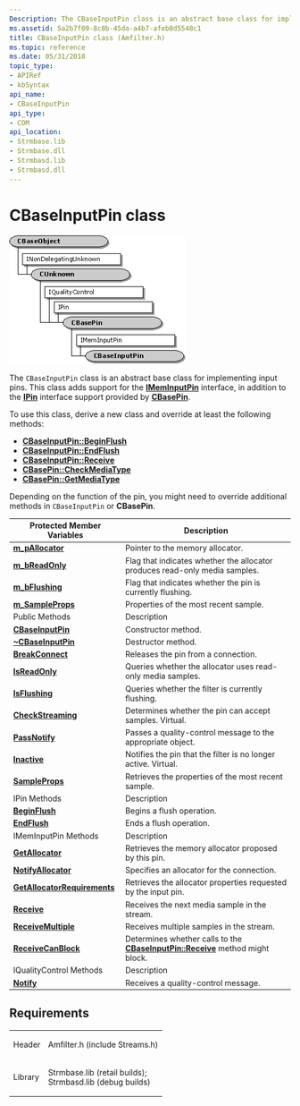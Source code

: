 ```yaml
---
Description: The CBaseInputPin class is an abstract base class for implementing input pins. This class adds support for the IMemInputPin interface, in addition to the IPin interface support provided by CBasePin.
ms.assetid: 5a2b7f09-8c8b-45da-a4b7-afeb8d5548c1
title: CBaseInputPin class (Amfilter.h)
ms.topic: reference
ms.date: 05/31/2018
topic_type: 
- APIRef
- kbSyntax
api_name: 
- CBaseInputPin
api_type: 
- COM
api_location: 
- Strmbase.lib
- Strmbase.dll
- Strmbasd.lib
- Strmbasd.dll
---
```


# CBaseInputPin class

![cbaseinputpin class hierarchy](images/filter07.png)

The `CBaseInputPin` class is an abstract base class for implementing input pins. This class adds support for the [**IMemInputPin**](/windows/desktop/api/Strmif/nn-strmif-imeminputpin) interface, in addition to the [**IPin**](/windows/desktop/api/Strmif/nn-strmif-ipin) interface support provided by [**CBasePin**](cbasepin.md).

To use this class, derive a new class and override at least the following methods:

-   [**CBaseInputPin::BeginFlush**](cbaseinputpin-beginflush.md)
-   [**CBaseInputPin::EndFlush**](cbaseinputpin-endflush.md)
-   [**CBaseInputPin::Receive**](cbaseinputpin-receive.md)
-   [**CBasePin::CheckMediaType**](cbasepin-checkmediatype.md)
-   [**CBasePin::GetMediaType**](cbasepin-getmediatype.md)

Depending on the function of the pin, you might need to override additional methods in `CBaseInputPin` or **CBasePin**.



| Protected Member Variables                                                 | Description                                                                                                 |
|----------------------------------------------------------------------------|-------------------------------------------------------------------------------------------------------------|
| [**m\_pAllocator**](cbaseinputpin-m-pallocator.md)                        | Pointer to the memory allocator.                                                                            |
| [**m\_bReadOnly**](cbaseinputpin-m-breadonly.md)                          | Flag that indicates whether the allocator produces read-only media samples.                                 |
| [**m\_bFlushing**](cbaseinputpin-m-bflushing.md)                          | Flag that indicates whether the pin is currently flushing.                                                  |
| [**m\_SampleProps**](cbaseinputpin-m-sampleprops.md)                      | Properties of the most recent sample.                                                                       |
| Public Methods                                                             | Description                                                                                                 |
| [**CBaseInputPin**](cbaseinputpin-cbaseinputpin.md)                       | Constructor method.                                                                                         |
| [**~CBaseInputPin**](cbaseinputpin--cbaseinputpin.md)                     | Destructor method.                                                                                          |
| [**BreakConnect**](cbaseinputpin-breakconnect.md)                         | Releases the pin from a connection.                                                                         |
| [**IsReadOnly**](cbaseinputpin-isreadonly.md)                             | Queries whether the allocator uses read-only media samples.                                                 |
| [**IsFlushing**](cbaseinputpin-isflushing.md)                             | Queries whether the filter is currently flushing.                                                           |
| [**CheckStreaming**](cbaseinputpin-checkstreaming.md)                     | Determines whether the pin can accept samples. Virtual.                                                     |
| [**PassNotify**](cbaseinputpin-passnotify.md)                             | Passes a quality-control message to the appropriate object.                                                 |
| [**Inactive**](cbaseinputpin-inactive.md)                                 | Notifies the pin that the filter is no longer active. Virtual.                                              |
| [**SampleProps**](cbaseinputpin-sampleprops.md)                           | Retrieves the properties of the most recent sample.                                                         |
| IPin Methods                                                               | Description                                                                                                 |
| [**BeginFlush**](cbaseinputpin-beginflush.md)                             | Begins a flush operation.                                                                                   |
| [**EndFlush**](cbaseinputpin-endflush.md)                                 | Ends a flush operation.                                                                                     |
| IMemInputPin Methods                                                       | Description                                                                                                 |
| [**GetAllocator**](cbaseinputpin-getallocator.md)                         | Retrieves the memory allocator proposed by this pin.                                                        |
| [**NotifyAllocator**](cbaseinputpin-notifyallocator.md)                   | Specifies an allocator for the connection.                                                                  |
| [**GetAllocatorRequirements**](cbaseinputpin-getallocatorrequirements.md) | Retrieves the allocator properties requested by the input pin.                                              |
| [**Receive**](cbaseinputpin-receive.md)                                   | Receives the next media sample in the stream.                                                               |
| [**ReceiveMultiple**](cbaseinputpin-receivemultiple.md)                   | Receives multiple samples in the stream.                                                                    |
| [**ReceiveCanBlock**](cbaseinputpin-receivecanblock.md)                   | Determines whether calls to the [**CBaseInputPin::Receive**](cbaseinputpin-receive.md) method might block. |
| IQualityControl Methods                                                    | Description                                                                                                 |
| [**Notify**](cbaseinputpin-notify.md)                                     | Receives a quality-control message.                                                                         |



 

## Requirements



|                    |                                                                                                                                                                                            |
|--------------------|--------------------------------------------------------------------------------------------------------------------------------------------------------------------------------------------|
| Header<br/>  | <dl> <dt>Amfilter.h (include Streams.h)</dt> </dl>                                                                                  |
| Library<br/> | <dl> <dt>Strmbase.lib (retail builds); </dt> <dt>Strmbasd.lib (debug builds)</dt> </dl> |



 

 




